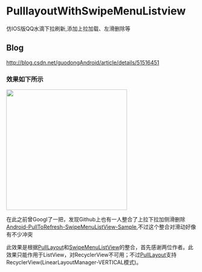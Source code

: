 # PulllayoutWithSwipeMenuListview
仿IOS版QQ水滴下拉刷新,添加上拉加载、左滑删除等

## Blog
http://blog.csdn.net/guodongAndroid/article/details/51516451

### 效果如下所示
<p>
   <img src="https://github.com/guodongAndroid/PulllayoutWithSwipeMenuListview/blob/master/GIF.gif" width="320" />
</p>

在此之前曾Googl了一把，发现Github上也有一人整合了上拉下拉加侧滑删除[Android-PullToRefresh-SwipeMenuListView-Sample](https://github.com/licaomeng/Android-PullToRefresh-SwipeMenuListView-Sample.git),不过这个整合对滑动好像有不少冲突

此效果是根据[PullLayout](https://github.com/shubowen/pullLayout)和[SwipeMenuListView](https://github.com/baoyongzhang/SwipeMenuListView)的整合，首先感谢两位作者。此效果只能作用于ListView，对RecyclerView不可用；不过[PullLayout](https://github.com/shubowen/pullLayout)支持RecyclerView(LinearLayoutManager-VERTICAL模式)。

